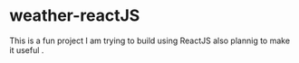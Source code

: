 # weather-reactJS
This is a fun project I am trying to build using ReactJS also plannig to make it useful . 
